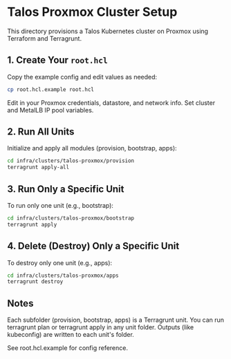 # Talos Proxmox Cluster Setup

This directory provisions a Talos Kubernetes cluster on Proxmox using Terraform and Terragrunt.

## 1. Create Your `root.hcl`

Copy the example config and edit values as needed:

```bash
cp root.hcl.example root.hcl
```

Edit in your Proxmox credentials, datastore, and network info.
Set cluster and MetalLB IP pool variables.

## 2. Run All Units
Initialize and apply all modules (provision, bootstrap, apps):

```bash
cd infra/clusters/talos-proxmox/provision
terragrunt apply-all
```

## 3. Run Only a Specific Unit
To run only one unit (e.g., bootstrap):

```bash
cd infra/clusters/talos-proxmox/bootstrap
terragrunt apply
```

## 4. Delete (Destroy) Only a Specific Unit
To destroy only one unit (e.g., apps):

```bash
cd infra/clusters/talos-proxmox/apps
terragrunt destroy
```

## Notes
Each subfolder (provision, bootstrap, apps) is a Terragrunt unit.
You can run terragrunt plan or terragrunt apply in any unit folder.
Outputs (like kubeconfig) are written to each unit's folder.

See root.hcl.example for config reference.